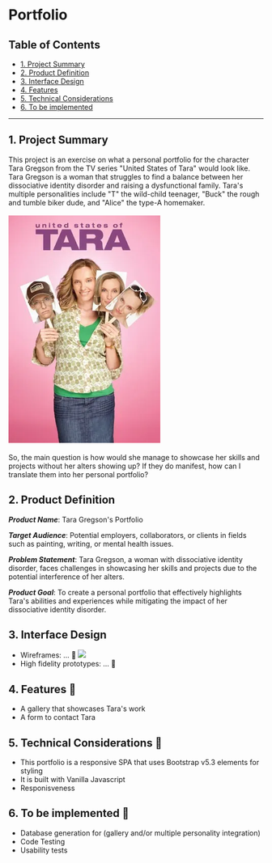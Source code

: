 # Portfolio

## Table of Contents

* [1. Project Summary](#1-project-summary)
* [2. Product Definition](#2-product-definition)
* [3. Interface Design](#3-interface-design)
* [4. Features](#4-features)
* [5. Technical Considerations](#5-technical-considerations)
* [6. To be implemented](#5-to-be-implemented)

***

## 1. Project Summary
This project is an exercise on what a personal portfolio for the character Tara Gregson from the TV series "United States of Tara" would look like. Tara Gregson is a woman that struggles to find a balance between her dissociative identity disorder and raising a dysfunctional family. Tara's multiple personalities include "T" the wild-child teenager, "Buck" the rough and tumble biker dude, and "Alice" the type-A homemaker.
<br>
<br>
![Poster](/src/assets/imgs/usot.webp)
<br>
<br>
So, the main question is how would she manage to showcase her skills and projects without her alters showing up? If they do manifest, how can I translate them into her personal portfolio?

## 2. Product Definition
_**Product Name**_: Tara Gregson's Portfolio

_**Target Audience**_: Potential employers, collaborators, or clients in fields such as painting, writing, or mental health issues.

_**Problem Statement**_: Tara Gregson, a woman with dissociative identity disorder, faces challenges in showcasing her skills and projects due to the potential interference of her alters.

_**Product Goal**_: To create a personal portfolio that effectively highlights Tara's abilities and experiences while mitigating the impact of her dissociative identity disorder.

## 3. Interface Design 
- Wireframes: ... 🚧
![](/)
- High fidelity prototypes:
... 🚧

## 4. Features 🚧
- A gallery that showcases Tara's work 
- A form to contact Tara

## 5. Technical Considerations 🚧
- This portfolio is a responsive SPA that uses Bootstrap v5.3 elements for styling
- It is built with Vanilla Javascript
- Responisveness 

## 6. To be implemented 🚧 
- Database generation for (gallery and/or multiple personality integration)
- Code Testing
- Usability tests